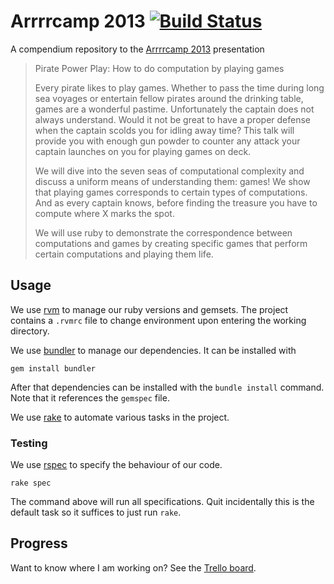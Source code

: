 Arrrrcamp 2013 [![Build Status](https://travis-ci.org/dvberkel/Arrrrcamp2013.png?branch=master)](https://travis-ci.org/dvberkel/Arrrrcamp2013)
==============

A compendium repository to the [Arrrrcamp 2013][arrrrcamp] presentation

> Pirate Power Play: How to do computation by playing games
>
> Every pirate likes to play games. Whether to pass the time during
> long sea voyages or entertain fellow pirates around the drinking
> table, games are a wonderful pastime. Unfortunately the captain does
> not always understand. Would it not be great to have a proper defense
> when the captain scolds you for idling away time? This talk will
> provide you with enough gun powder to counter any attack your captain
> launches on you for playing games on deck.
>
> We will dive into the seven seas of computational complexity and
> discuss a uniform means of understanding them: games! We show that
> playing games corresponds to certain types of computations. And as
> every captain knows, before finding the treasure you have to compute
> where X marks the spot.
>
> We will use ruby to demonstrate the correspondence between
> computations and games by creating specific games that perform
> certain computations and playing them life.

Usage
-----

We use [rvm][] to manage our ruby versions and gemsets. The project
contains a `.rvmrc` file to change environment upon entering the
working directory.

We use [bundler][] to manage our dependencies. It can be installed
with

```shell
gem install bundler
```

After that dependencies can be installed with the `bundle install`
command. Note that it references the `gemspec` file.

We use [rake][] to automate various tasks in the project.

### Testing

We use [rspec][] to specify the behaviour of our code.

```shell
rake spec
```

The command above will run all specifications. Quit incidentally this
is the default task so it suffices to just run `rake`.

Progress
--------

Want to know where I am working on? See the [Trello board][trello].

[arrrrcamp]: http://arrrrcamp.be/
[trello]: https://trello.com/board/arrrrcamp2013/51d8f6ce786f13dd240087b1
[rvm]: https://rvm.io/
[bundler]: http://bundler.io/
[rake]: http://rake.rubyforge.org/
[rspec]: http://rspec.info/